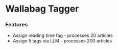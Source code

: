 # Wallabag Tagger

### Features
- Assign reading time tag - processes 20 articles
- Assign 5 tags via LLM - processes 200 articles
